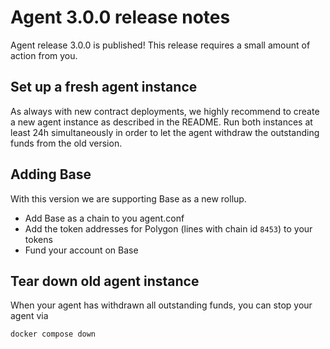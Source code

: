 # Agent 3.0.0 release notes 

Agent release 3.0.0 is published! This release requires a small amount of action from you.

## Set up a fresh agent instance
As always with new contract deployments, we highly recommend to create a new agent instance as described in the README.
Run both instances at least 24h simultaneously in order to let the agent withdraw the outstanding funds from the old version.

## Adding Base
With this version we are supporting Base as a new rollup.

* Add Base as a chain to you agent.conf
* Add the token addresses for Polygon (lines with chain id `8453`) to your tokens
* Fund your account on Base

## Tear down old agent instance
When your agent has withdrawn all outstanding funds, you can stop your agent via

```sh
docker compose down
```